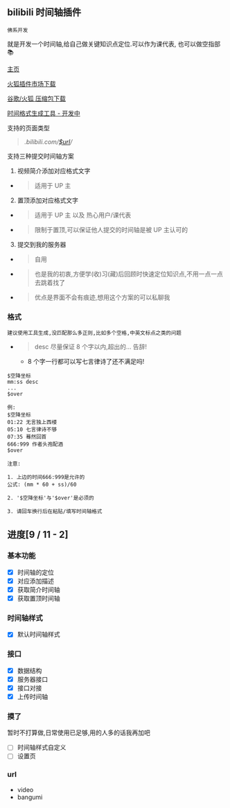 ## bilibili 时间轴插件

`佛系开发`

就是开发一个时间轴,给自己做关键知识点定位.可以作为课代表,
也可以做空指部 📚

[主页](https://www.abps.group/plugins/airborne)

[火狐插件市场下载](https://addons.mozilla.org/zh-CN/firefox/addon/bilibilitimeline/)

[谷歌/火狐 压缩包下载](https://github.com/abpsx/bilibiliTimeLine/releases)

[时间格式生成工具 - 开发中](https://www.abps.group/cloudApp/timelinebuilder)

支持的页面类型

> _.bilibili.com/[\$url](#url)/_

支持三种提交时间轴方案

1. 视频简介添加对应格式文字

- > 适用于 UP 主

2. 置顶添加对应格式文字

- > 适用于 UP 主 以及 热心用户/课代表
- > 限制于置顶,可以保证他人提交的时间轴是被 UP 主认可的

3. 提交到我的服务器

- > 自用
- > 也是我的初衷,方便学(收)习(藏)后回顾时快速定位知识点,不用一点一点去跳着找了
- > 优点是界面不会有痕迹,想用这个方案的可以私聊我

### 格式

`建议使用工具生成,没匹配那么多正则,比如多个空格,中英文标点之类的问题`

- > desc 尽量保证 8 个字以内,超出的... 告辞!
  - 8 个字一行都可以写七言律诗了还不满足吗!

```
$空降坐标
mm:ss desc
...
$over

例:
$空降坐标
01:22 无言独上西楼
05:10 七言律诗不够
07:35 蓦然回首
666:999 作者头孢配酒
$over
```

```
注意:

1. 上边的时间666:999是允许的
公式: (mm * 60 + ss)/60

2. '$空降坐标'与'$over'是必须的

3. 请回车换行后在粘贴/填写时间轴格式
```

## 进度[9 / 11 - 2]

### 基本功能

- [x] 时间轴的定位
- [x] 对应添加描述
- [x] 获取简介时间轴
- [x] 获取置顶时间轴

### 时间轴样式

- [x] 默认时间轴样式

### 接口

- [x] 数据结构
- [x] 服务器接口
- [x] 接口对接
- [x] 上传时间轴

### 摸了

暂时不打算做,日常使用已足够,用的人多的话我再加吧

- [ ] 时间轴样式自定义
- [ ] 设置页

### url

- video
- bangumi
